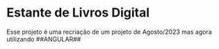 # Estante de Livros Digital
Esse projeto é uma recriação de um projeto de Agosto/2023 mas agora utilizando ##ANGULAR##